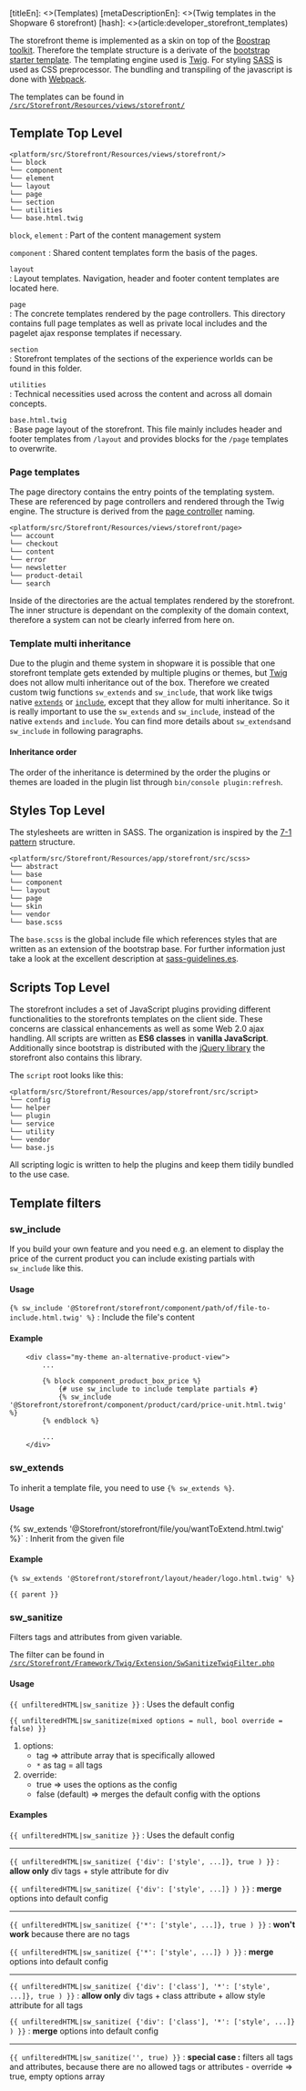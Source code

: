 [titleEn]: <>(Templates)
[metaDescriptionEn]: <>(Twig templates in the Shopware 6 storefront)
[hash]: <>(article:developer_storefront_templates)

The storefront theme is implemented as a skin on top of the [Boostrap toolkit](https://getbootstrap.com/). 
Therefore the template structure is a derivate of the 
[bootstrap starter template](https://getbootstrap.com/docs/4.3/getting-started/introduction/#starter-template). 
The templating engine used is [Twig](https://twig.symfony.com/).
For styling [SASS](https://sass-lang.com/) is used as CSS preprocessor.
The bundling and transpiling of the javascript is done with [Webpack](https://webpack.js.org/).

The templates can be found in 
[`/src/Storefront/Resources/views/storefront/`](https://github.com/shopware/platform/tree/master/src/Storefront/Resources/views) 

## Template Top Level 

```
<platform/src/Storefront/Resources/views/storefront/>
└── block
└── component
└── element
└── layout
└── page
└── section
└── utilities
└── base.html.twig
```

`block`, `element`
  : Part of the content management system
  
`component`
  : Shared content templates form the basis of the pages.

`layout`  
  : Layout templates. Navigation, header and footer content templates are located here.  

`page`  
  : The concrete templates rendered by the page controllers. This directory contains full page templates 
  as well as private local includes and the pagelet ajax response templates if necessary.  

`section`  
  : Storefront templates of the sections of the experience worlds can be found in this folder.   

`utilities`  
  : Technical necessities used across the content and across all domain concepts.   

`base.html.twig`  
  : Base page layout of the storefront. This file mainly includes header and footer templates from `/layout` 
  and provides blocks for the `/page` templates to  overwrite.

### Page templates

The page directory contains the entry points of the templating system. These are referenced by page controllers 
and rendered through the Twig engine. The structure is derived from the 
[page controller](https://github.com/shopware/platform/tree/master/src/Storefront/PageController) naming.

```
<platform/src/Storefront/Resources/views/storefront/page>
└── account
└── checkout
└── content
└── error
└── newsletter
└── product-detail
└── search
```

Inside of the directories are the actual templates rendered by the storefront. The inner structure is dependant 
on the complexity of the domain context, therefore a system can not be clearly inferred from here on.

### Template multi inheritance

Due to the plugin and theme system in shopware it is possible that one storefront template gets extended by 
multiple plugins or themes, but [Twig](https://twig.symfony.com/) does not allow multi inheritance out of the box. 
Therefore we created custom twig functions `sw_extends` and `sw_include`, that work like twigs 
native [`extends`](https://twig.symfony.com/doc/2.x/tags/extends.html) or 
[`include`](https://twig.symfony.com/doc/2.x/tags/include.html), except that they allow for multi inheritance. 
So it is really important to use the `sw_extends` and `sw_include`, instead of the native `extends` and `include`. 
You can find more details about `sw_extends`and `sw_include` in following paragraphs.

#### Inheritance order

The order of the inheritance is determined by the order the plugins or themes are loaded in the plugin list 
through `bin/console plugin:refresh`.

## Styles Top Level

The stylesheets are written in SASS. The organization is inspired by the 
[7-1 pattern](https://sass-guidelin.es/#architecture) structure. 

```
<platform/src/Storefront/Resources/app/storefront/src/scss>
└── abstract
└── base
└── component
└── layout
└── page
└── skin
└── vendor
└── base.scss
```

The `base.scss` is the global include file which references styles that are written as an extension of the bootstrap 
base. For further information just take a look at the excellent description at 
[sass-guidelines.es](https://sass-guidelin.es/#architecture).


## Scripts Top Level

The storefront includes a set of JavaScript plugins providing different functionalities to the storefronts templates 
on the client side. These concerns are classical enhancements as well as some Web 2.0 ajax handling. 
All scripts are written as **ES6 classes** in **vanilla JavaScript**. Additionally since bootstrap is distributed 
with the [jQuery library](https://jquery.com/) the storefront also contains this library.

The `script` root looks like this: 

```
<platform/src/Storefront/Resources/app/storefront/src/script>
└── config
└── helper
└── plugin
└── service
└── utility
└── vendor
└── base.js
```

All scripting logic is written to help the plugins and keep them tidily bundled to the use case. 

## Template filters

### sw_include

If you build your own feature and you need e.g. an element to display the price of the current product you can
include existing partials with `sw_include` like this.

#### Usage

`{% sw_include '@Storefront/storefront/component/path/of/file-to-include.html.twig' %}` : Include the file's 
content 

#### Example

```twig
    <div class="my-theme an-alternative-product-view">
        ...

        {% block component_product_box_price %}
            {# use sw_include to include template partials #}
            {% sw_include '@Storefront/storefront/component/product/card/price-unit.html.twig' %}
        {% endblock %}

        ...
    </div>
```

### sw_extends

To inherit a template file, you need to use `{% sw_extends %}`.

#### Usage

{% sw_extends '@Storefront/storefront/file/you/wantToExtend.html.twig' %}` : Inherit from the given file

#### Example

```twig
{% sw_extends '@Storefront/storefront/layout/header/logo.html.twig' %}

{{ parent }}
```

### sw_sanitize

Filters tags and attributes from given variable.

The filter can be found in 
[`/src/Storefront/Framework/Twig/Extension/SwSanitizeTwigFilter.php`](https://github.com/shopware/platform/blob/master/src/Storefront/Framework/Twig/Extension/SwSanitizeTwigFilter.php)

#### Usage
`{{ unfilteredHTML|sw_sanitize }}` : Uses the default config
  
  
`{{ unfilteredHTML|sw_sanitize(mixed options = null, bool override = false) }}`

1. options: 
    - tag => attribute array that is specifically allowed
    - `*` as tag = all tags
2. override: 
    - true => uses the options as the config
    - false (default) => merges the default config with the options 

#### Examples
`{{ unfilteredHTML|sw_sanitize }}` 
  : Uses the default config
  
***

`{{ unfilteredHTML|sw_sanitize( {'div': ['style', ...]}, true ) }}`
  : **allow only** div tags + style attribute for div

`{{ unfilteredHTML|sw_sanitize( {'div': ['style', ...]} ) }}`
  : **merge** options into default config

***

`{{ unfilteredHTML|sw_sanitize( {'*': ['style', ...]}, true ) }}` 
  : **won't work** because there are no tags 

`{{ unfilteredHTML|sw_sanitize( {'*': ['style', ...]} ) }}` 
  : **merge** options into default config 
  
***
  
`{{ unfilteredHTML|sw_sanitize( {'div': ['class'], '*': ['style', ...]}, true ) }}`
  : **allow only** div tags + class attribute + allow style attribute for all tags
  
`{{ unfilteredHTML|sw_sanitize( {'div': ['class'], '*': ['style', ...]} ) }}`
  : **merge** options into default config
  
***

`{{ unfilteredHTML|sw_sanitize('', true) }}`
  : **special case :** filters all tags and attributes, because there are no allowed tags or attributes 
    - override => true, empty options array
